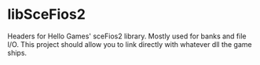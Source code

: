 # libSceFios2

Headers for Hello Games' sceFios2 library. Mostly used for banks and file I/O. This project should allow you to link directly with whatever dll the game ships.
